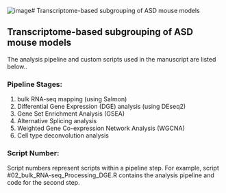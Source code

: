![image](https://github.com/user-attachments/assets/284ceffc-b853-4d04-935d-6f57cf06f8ad)# Transcriptome-based subgrouping of ASD mouse models

## Transcriptome-based subgrouping of ASD mouse models

The analysis pipeline and custom scripts used in the manuscript are listed below..

### Pipeline Stages:
1. bulk RNA-seq mapping (using Salmon)
2. Differential Gene Expression (DGE) analysis (using DEseq2)
3. Gene Set Enrichment Analysis (GSEA) 
4. Alternative Splicing analysis
5. Weighted Gene Co-expression Network Analysis (WGCNA)
6. Cell type deconvolution analysis

### Script Number:
Script numbers represent scripts within a pipeline step. 
For example, script #02_bulk_RNA-seq_Processing_DGE.R contains the analysis pipeline and code for the second step.
